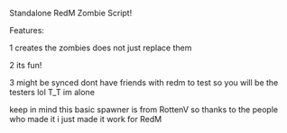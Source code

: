 Standalone RedM Zombie Script!

Features:

1 creates the zombies does not just replace them

2 its fun!

3 might be synced dont have friends with redm to test so you will be the testers lol T_T im alone


keep in mind this basic spawner is from RottenV so thanks to the people who made it i just made it work for RedM
